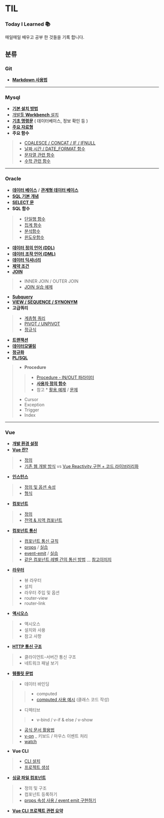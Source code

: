 # TIL 
### Today I Learned 📚
매일매일 배우고 공부 한 것들을 기록 합니다. 

## 분류 
### Git 
 + [**Markdown 사용법**](https://github.com/friedegg818/TIL/blob/master/git/%EB%A7%88%ED%81%AC%EB%8B%A4%EC%9A%B4%20%EC%82%AC%EC%9A%A9%EB%B2%95)
* * * 
### Mysql 
 + [**기본 설치 방법**](https://github.com/friedegg818/TIL/blob/master/mysql/0.%20%EA%B8%B0%EB%B3%B8%20%EC%84%A4%EC%B9%98.txt)
 + [개발툴 **Workbench** 설치](https://github.com/friedegg818/TIL/blob/master/mysql/1.%20workbench%20%EC%84%A4%EC%B9%98.md)
 + [**기초 명령문**](https://github.com/friedegg818/TIL/blob/master/mysql/2.%20%EA%B8%B0%EC%B4%88%20%EB%AA%85%EB%A0%B9%EB%AC%B8.md) ( 데이터베이스, 정보 확인 등 ) 
 + [**주요 자료형**](https://github.com/friedegg818/TIL/blob/master/mysql/3.%20%EC%A3%BC%EC%9A%94%20%EC%9E%90%EB%A3%8C%ED%98%95.md)
 + **주요 함수**
 > - [COALESCE / CONCAT / IF / IFNULL](https://github.com/friedegg818/TIL/blob/master/mysql/4.%20%EC%A3%BC%EC%9A%94%20%ED%95%A8%EC%88%98.md)
 > - [날짜,시간 / DATE_FORMAT 함수](https://github.com/friedegg818/TIL/blob/master/mysql/4.%20%EC%A3%BC%EC%9A%94%ED%95%A8%EC%88%98(%EB%82%A0%EC%A7%9C%2C%EC%8B%9C%EA%B0%84).md)  
 > - [문자열 관련 함수](https://github.com/friedegg818/TIL/blob/master/mysql/4.%20%EC%A3%BC%EC%9A%94%20%ED%95%A8%EC%88%98%20(%EB%AC%B8%EC%9E%90%EC%97%B4%20%EA%B4%80%EB%A0%A8).md)
 > - [수학 관련 함수](https://github.com/friedegg818/TIL/blob/master/mysql/4.%20%EC%A3%BC%EC%9A%94%20%ED%95%A8%EC%88%98%20(%EC%88%98%ED%95%99%20%EA%B4%80%EB%A0%A8).md)
* * * 
### Oracle
 + [**데이터 베이스**](https://github.com/friedegg818/TIL/blob/master/Oracle/01.%EB%8D%B0%EC%9D%B4%ED%84%B0%EB%B2%A0%EC%9D%B4%EC%8A%A4.md) / [**관계형 데이터 베이스**](https://github.com/friedegg818/TIL/blob/master/Oracle/02.%20%EA%B4%80%EA%B3%84%ED%98%95%20%EB%8D%B0%EC%9D%B4%ED%84%B0%20%EB%B2%A0%EC%9D%B4%EC%8A%A4.md)
 + [**SQL 기본 개념**](https://github.com/friedegg818/TIL/blob/master/Oracle/03.%EA%B8%B0%EB%B3%B8%EC%A0%81%EC%9D%B8%20SQL.md)
 + [**SELECT 문**](https://github.com/friedegg818/TIL/blob/master/Oracle/04.SELECT%EB%AC%B8%20.md)
 + **SQL 함수** 
 > - [단일행 함수](https://github.com/friedegg818/TIL/blob/master/Oracle/05.%20%EB%8B%A8%EC%9D%BC%ED%96%89%20%ED%95%A8%EC%88%98.md)
 > - [집계 함수](https://github.com/friedegg818/TIL/blob/master/Oracle/06.%EC%A7%91%EA%B3%84%ED%95%A8%EC%88%98.md)
 > - [분석함수](https://github.com/friedegg818/TIL/blob/master/Oracle/07.%EB%B6%84%EC%84%9D%ED%95%A8%EC%88%98.md)
 > - [윈도우함수](https://github.com/friedegg818/TIL/blob/master/Oracle/08.%EC%9C%88%EB%8F%84%EC%9A%B0%ED%95%A8%EC%88%98.md)
 + [**데이터 정의 언어 (DDL)**](https://github.com/friedegg818/TIL/blob/master/Oracle/09.%20%EB%8D%B0%EC%9D%B4%ED%84%B0%20%EC%A0%95%EC%9D%98%20%EC%96%B8%EC%96%B4.md)
 + [**데이터 조작 언어 (DML)**](https://github.com/friedegg818/TIL/blob/master/Oracle/10.%20%EB%8D%B0%EC%9D%B4%ED%84%B0%20%EC%A1%B0%EC%9E%91%20%EC%96%B8%EC%96%B4.md)
 + [**데이터 딕셔너리**](https://github.com/friedegg818/TIL/blob/master/Oracle/11.%20%EB%8D%B0%EC%9D%B4%ED%84%B0%20%EB%94%95%EC%85%94%EB%84%88%EB%A6%AC.md)
 + [**제약 조건**](https://github.com/friedegg818/TIL/blob/master/Oracle/12.%20%EC%A0%9C%EC%95%BD%EC%A1%B0%EA%B1%B4.md)
 + [**JOIN**](https://github.com/friedegg818/TIL/blob/master/Oracle/13.%20%EC%A1%B0%EC%9D%B8.md)
 > - INNER JOIN / OUTER JOIN 
 > - [JOIN 실습 예제](https://github.com/friedegg818/TIL/blob/master/Oracle/13-1.%20%EC%A1%B0%EC%9D%B8%20%EC%8B%A4%EC%8A%B5.sql)
 + [**Subquery**](https://github.com/friedegg818/TIL/blob/master/Oracle/14.%20%EC%84%9C%EB%B8%8C%EC%BF%BC%EB%A6%AC.sql)
 + [**VIEW / SEQUENCE / SYNONYM**](https://github.com/friedegg818/TIL/blob/master/Oracle/15.%20%EB%B7%B0,%20%EC%8B%9C%ED%80%80%EC%8A%A4,%20%EC%8B%9C%EB%85%B8%EB%8B%98.md)
 + **고급쿼리** 
 > - [계층형 쿼리](https://github.com/friedegg818/TIL/blob/master/Oracle/16.%20%EA%B3%84%EC%B8%B5%ED%98%95%20%EC%BF%BC%EB%A6%AC.md)
 > - [PIVOT / UNPIVOT](https://github.com/friedegg818/TIL/blob/master/Oracle/17.%20PIVOT.md)
 > - [정규식](https://github.com/friedegg818/TIL/blob/master/Oracle/18.%20%EC%A0%95%EA%B7%9C%EC%8B%9D.md)
 + [**트랜잭션**](https://github.com/friedegg818/TIL/blob/master/Oracle/19.%20Transaction.sql)
 + [**데이터모델링**](https://github.com/friedegg818/TIL/blob/master/Oracle/20.%20%EB%8D%B0%EC%9D%B4%ED%84%B0%20%EB%AA%A8%EB%8D%B8%EB%A7%81.md)
 + [**정규화**](https://github.com/friedegg818/TIL/blob/master/Oracle/21.%20%EC%A0%95%EA%B7%9C%ED%99%94.md)
 + [**PL/SQL**](https://github.com/friedegg818/TIL/blob/master/Oracle/22.%20plsql.md)
 > - **Procedure**
 > > - [Procedure - IN/OUT 파라미터](https://github.com/friedegg818/TIL/blob/master/Oracle/23.%20Procedure.md)
 > > - [**사용자 정의 함수**](https://github.com/friedegg818/TIL/blob/master/Oracle/23-1.%20%EC%82%AC%EC%9A%A9%EC%9E%90%20%EC%A0%95%EC%9D%98%20%ED%95%A8%EC%88%98.md)
 > > - 참고 * [활용 예제](https://github.com/friedegg818/TIL/blob/master/Oracle/23-2.%20Procedure%20%ED%99%9C%EC%9A%A9%20%EC%98%88%EC%A0%9C.sql) / [문제](https://github.com/friedegg818/TIL/blob/master/Oracle/23-3.%20Procedure%20%EB%AC%B8%EC%A0%9C.sql)
 > - Cursor
 > - Exception 
 > - Trigger
 > - Index 
* * * 
### Vue 
 + [**개발 환경 설정**](https://github.com/friedegg818/TIL/blob/master/Vue/0.%20%EA%B0%9C%EB%B0%9C%20%ED%99%98%EA%B2%BD%20%EC%84%A4%EC%A0%95/%EA%B0%9C%EB%B0%9C%20%ED%99%98%EA%B2%BD%20%EC%84%A4%EC%A0%95.md)
 + [**Vue 란?**](https://github.com/friedegg818/TIL/tree/master/Vue/1.%20Vue.js) 
 > - [정의](https://github.com/friedegg818/TIL/blob/master/Vue/1.%20Vue.js/1.%20Vue%20%EC%A0%95%EC%9D%98.png) 
 > - [기존 웹 개발 방식](https://github.com/friedegg818/TIL/blob/master/Vue/1.%20Vue.js/2.%20web-dev.html) vs [Vue Reactivity 구현 + 코드 라이브러리화](https://github.com/friedegg818/TIL/blob/master/Vue/1.%20Vue.js/3.%20vue-way.html) 
 + [**인스턴스**](https://github.com/friedegg818/TIL/tree/master/Vue/2.%20%EC%9D%B8%EC%8A%A4%ED%84%B4%EC%8A%A4)
 > - [정의 및 옵션 속성](https://github.com/friedegg818/TIL/blob/master/Vue/2.%20%EC%9D%B8%EC%8A%A4%ED%84%B4%EC%8A%A4/About%20%EC%9D%B8%EC%8A%A4%ED%84%B4%EC%8A%A4.md)
 > - [형식](https://github.com/friedegg818/TIL/blob/master/Vue/2.%20%EC%9D%B8%EC%8A%A4%ED%84%B4%EC%8A%A4/instance.html)
 + [**컴포넌트**](https://github.com/friedegg818/TIL/tree/master/Vue/3.%20%EC%BB%B4%ED%8F%AC%EB%84%8C%ED%8A%B8)
 > - [정의](https://github.com/friedegg818/TIL/blob/master/Vue/3.%20%EC%BB%B4%ED%8F%AC%EB%84%8C%ED%8A%B8/%EC%BB%B4%ED%8F%AC%EB%84%8C%ED%8A%B8.md)
 > - [전역 & 지역 컴포넌트](https://github.com/friedegg818/TIL/blob/master/Vue/3.%20%EC%BB%B4%ED%8F%AC%EB%84%8C%ED%8A%B8/%EC%BB%B4%ED%8F%AC%EB%84%8C%ED%8A%B8.md)
 + [**컴포넌트 통신**](https://github.com/friedegg818/TIL/tree/master/Vue/4.%20%EC%BB%B4%ED%8F%AC%EB%84%8C%ED%8A%B8%20%ED%86%B5%EC%8B%A0)
 > - [컴포넌트 통신 규칙](https://github.com/friedegg818/TIL/blob/master/Vue/4.%20%EC%BB%B4%ED%8F%AC%EB%84%8C%ED%8A%B8%20%ED%86%B5%EC%8B%A0/%EC%BB%B4%ED%8F%AC%EB%84%8C%ED%8A%B8%20%ED%86%B5%EC%8B%A0%20%EA%B7%9C%EC%B9%99.md)
 > - [props](https://github.com/friedegg818/TIL/blob/master/Vue/4.%20%EC%BB%B4%ED%8F%AC%EB%84%8C%ED%8A%B8%20%ED%86%B5%EC%8B%A0/props%20%EC%86%8D%EC%84%B1.md) / [실습](https://github.com/friedegg818/TIL/blob/master/Vue/4.%20%EC%BB%B4%ED%8F%AC%EB%84%8C%ED%8A%B8%20%ED%86%B5%EC%8B%A0/props.html)
 > - [event-emit](https://github.com/friedegg818/TIL/blob/master/Vue/4.%20%EC%BB%B4%ED%8F%AC%EB%84%8C%ED%8A%B8%20%ED%86%B5%EC%8B%A0/event%20emit.md) / [실습](https://github.com/friedegg818/TIL/blob/master/Vue/4.%20%EC%BB%B4%ED%8F%AC%EB%84%8C%ED%8A%B8%20%ED%86%B5%EC%8B%A0/event-emit.html)
 > - [같은 컴포넌트 레벨 간의 통신 방법](https://github.com/friedegg818/TIL/blob/master/Vue/4.%20%EC%BB%B4%ED%8F%AC%EB%84%8C%ED%8A%B8%20%ED%86%B5%EC%8B%A0/component-same-level.html) __ [참고이미지](https://github.com/friedegg818/TIL/blob/master/Vue/img/%EC%9D%91%EC%9A%A92.png)
 + [**라우터**](https://github.com/friedegg818/TIL/blob/master/Vue/5.%20%EB%9D%BC%EC%9A%B0%ED%84%B0/%EB%B7%B0%20%EB%9D%BC%EC%9A%B0%ED%84%B0.md)
 > - 뷰 라우터
 > - 설치 
 > - 라우터 주입 및 옵션 
 > - router-view 
 > - router-link
 + [**액시오스**](https://github.com/friedegg818/TIL/blob/master/Vue/6.%20%EC%95%A1%EC%8B%9C%EC%98%A4%EC%8A%A4/%EC%95%A1%EC%8B%9C%EC%98%A4%EC%8A%A4.md)
 > - 액시오스
 > - 설치와 사용 
 > - 참고 사항
 + [**HTTP 통신 구조**](https://github.com/friedegg818/TIL/blob/master/Vue/7.%20HTTP%20%ED%86%B5%EC%8B%A0%20%EA%B5%AC%EC%A1%B0/HTTP%20%ED%86%B5%EC%8B%A0%20%EA%B5%AC%EC%A1%B0.md)
 > - 클라이언트-서버간 통신 구조 
 > - 네트워크 패널 보기
 + [**템플릿 문법**](https://github.com/friedegg818/TIL/blob/master/Vue/8.%20%ED%85%9C%ED%94%8C%EB%A6%BF%20%EB%AC%B8%EB%B2%95/%EA%B8%B0%EB%B3%B8%20%ED%85%9C%ED%94%8C%EB%A6%BF%20%EB%AC%B8%EB%B2%95.md)
 > - 데이터 바인딩 
 > > - computed 
 > > - [computed 사용 예시](https://github.com/friedegg818/TIL/blob/master/Vue/8.%20%ED%85%9C%ED%94%8C%EB%A6%BF%20%EB%AC%B8%EB%B2%95/computed%EB%A1%9C%20%ED%81%B4%EB%9E%98%EC%8A%A4%EC%BD%94%EB%93%9C%20%EC%9E%91%EC%84%B1%ED%95%98%EA%B8%B0.md) (클래스 코드 작성)
 > - 디렉티브 
 > > - v-bind / v-if & else / v-show 
 > - [공식 문서 활용법](https://github.com/friedegg818/TIL/blob/master/Vue/8.%20%ED%85%9C%ED%94%8C%EB%A6%BF%20%EB%AC%B8%EB%B2%95/%EA%B3%B5%EC%8B%9D%20%EB%AC%B8%EC%84%9C%20%ED%99%9C%EC%9A%A9%ED%95%98%EA%B8%B0.md)
 > - [v-on](https://github.com/friedegg818/TIL/blob/master/Vue/8.%20%ED%85%9C%ED%94%8C%EB%A6%BF%20%EB%AC%B8%EB%B2%95/v-on%20%EC%9C%BC%EB%A1%9C%20%ED%82%A4%EB%B3%B4%EB%93%9C%2C%20%EB%A7%88%EC%9A%B0%EC%8A%A4%20%EC%9D%B4%EB%B2%A4%ED%8A%B8%20%EC%B2%98%EB%A6%AC.md)  _  키보드 / 마우스 이벤트 처리 
 > - [watch](https://github.com/friedegg818/TIL/blob/master/Vue/8.%20%ED%85%9C%ED%94%8C%EB%A6%BF%20%EB%AC%B8%EB%B2%95/watch.md)
 + **Vue CLI**
 > - [CLI 설치](https://github.com/friedegg818/TIL/blob/master/Vue/9.%20CLI/CLI%20%EC%84%A4%EC%B9%98.md)
 > - [프로젝트 생성](https://github.com/friedegg818/TIL/blob/master/Vue/9.%20CLI/%ED%94%84%EB%A1%9C%EC%A0%9D%ED%8A%B8%20%EC%83%9D%EC%84%B1.md)
 + [**싱글 파일 컴포넌트**](https://github.com/friedegg818/TIL/blob/master/Vue/10.%20%EC%8B%B1%EA%B8%80%20%ED%8C%8C%EC%9D%BC%20%EC%BB%B4%ED%8F%AC%EB%84%8C%ED%8A%B8/%EC%8B%B1%EA%B8%80%20%ED%8C%8C%EC%9D%BC%20%EC%BB%B4%ED%8F%AC%EB%84%8C%ED%8A%B8.md)
 > - 정의 및 구조 
 > - 컴포넌트 등록하기 
 > - [props 속성 사용 / event emit 구현하기](https://github.com/friedegg818/TIL/tree/master/Vue/10.%20%EC%8B%B1%EA%B8%80%20%ED%8C%8C%EC%9D%BC%20%EC%BB%B4%ED%8F%AC%EB%84%8C%ED%8A%B8/props-event%20emit%20%EA%B4%80%EB%A0%A8%20%EC%BD%94%EB%93%9C)
+ [**Vue CLI 프로젝트 관련 요약**](https://github.com/friedegg818/TIL/blob/master/Vue/10.%20%EC%8B%B1%EA%B8%80%20%ED%8C%8C%EC%9D%BC%20%EC%BB%B4%ED%8F%AC%EB%84%8C%ED%8A%B8/CLI%20%ED%94%84%EB%A1%9C%EC%A0%9D%ED%8A%B8%20%EC%9A%94%EC%95%BD.md)

